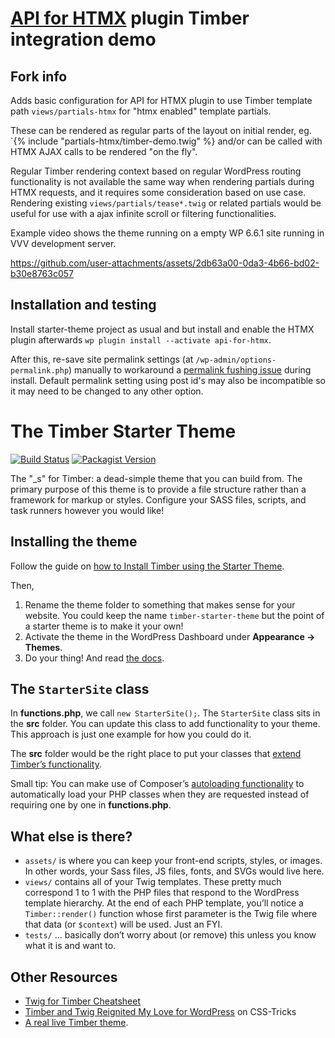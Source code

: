 # [API for HTMX](https://wordpress.org/plugins/api-for-htmx/) plugin Timber integration demo
## Fork info

Adds basic configuration for API for HTMX plugin to use Timber template path `views/partials-htmx` for "htmx enabled" template partials.

These can be rendered as regular parts of the layout on initial render, eg. `{% include "partials-htmx/timber-demo.twig" %} and/or can be called with HTMX AJAX calls to be rendered "on the fly".

Regular Timber rendering context based on regular WordPress routing functionality is not available the same way when rendering partials during HTMX requests, and it requires some consideration based on use case. Rendering existing `views/partials/tease*.twig` or related partials would be useful for use with a ajax infinite scroll or filtering functionalities.

Example video shows the theme running on a empty WP 6.6.1 site running in VVV development server.


https://github.com/user-attachments/assets/2db63a00-0da3-4b66-bd02-b30e8763c057


## Installation and testing

Install starter-theme project as usual and but install and enable the HTMX plugin afterwards `wp plugin install --activate api-for-htmx`.

After this, re-save site permalink settings (at `/wp-admin/options-permalink.php`) manually to workaround a [permalink fushing issue](https://github.com/TCattd/HTMX-API-WP/discussions/9) during install. Default permalink setting using post id's may also be incompatible so it may need to be changed to any other option.

# The Timber Starter Theme

[![Build Status](https://travis-ci.com/timber/starter-theme.svg?branch=master)](https://travis-ci.com/github/timber/starter-theme)
[![Packagist Version](https://img.shields.io/packagist/v/timber/starter-theme?include_prereleases)](https://packagist.org/packages/timber/starter-theme)

The "_s" for Timber: a dead-simple theme that you can build from. The primary purpose of this theme is to provide a file structure rather than a framework for markup or styles. Configure your SASS files, scripts, and task runners however you would like!

## Installing the theme

Follow the guide on [how to Install Timber using the Starter Theme](https://timber.github.io/docs/v2/installation/installation/#use-the-starter-theme).

Then,

1. Rename the theme folder to something that makes sense for your website. You could keep the name `timber-starter-theme` but the point of a starter theme is to make it your own!
2. Activate the theme in the WordPress Dashboard under **Appearance → Themes**.
3. Do your thing! And read [the docs](https://timber.github.io/docs/).

## The `StarterSite` class

In **functions.php**, we call `new StarterSite();`. The `StarterSite` class sits in the **src** folder. You can update this class to add functionality to your theme. This approach is just one example for how you could do it.

The **src** folder would be the right place to put your classes that [extend Timber’s functionality](https://timber.github.io/docs/v2/guides/extending-timber/).

Small tip: You can make use of Composer’s [autoloading functionality](https://getcomposer.org/doc/04-schema.md#psr-4) to automatically load your PHP classes when they are requested instead of requiring one by one in **functions.php**.

## What else is there?

- `assets/` is where you can keep your front-end scripts, styles, or images. In other words, your Sass files, JS files, fonts, and SVGs would live here.
- `views/` contains all of your Twig templates. These pretty much correspond 1 to 1 with the PHP files that respond to the WordPress template hierarchy. At the end of each PHP template, you’ll notice a `Timber::render()` function whose first parameter is the Twig file where that data (or `$context`) will be used. Just an FYI.
- `tests/` ... basically don’t worry about (or remove) this unless you know what it is and want to.

## Other Resources

* [Twig for Timber Cheatsheet](https://notlaura.com/the-twig-for-timber-cheatsheet/)
* [Timber and Twig Reignited My Love for WordPress](https://css-tricks.com/timber-and-twig-reignited-my-love-for-wordpress/) on CSS-Tricks
* [A real live Timber theme](https://github.com/laras126/yuling-theme).
